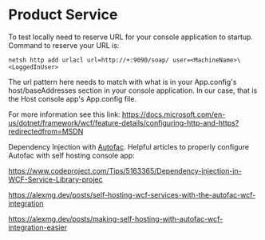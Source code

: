 # Product Service


To test locally need to reserve URL for your console application to startup.
Command to reserve your URL is:

```
netsh http add urlacl url=http://+:9090/soap/ user=<MachineName>\<LoggedInUser>
```

The url pattern here needs to match with what is in your App.config's host/baseAddresses section in your console application. In our case, that is the Host console app's App.config file.

For more information see this link: https://docs.microsoft.com/en-us/dotnet/framework/wcf/feature-details/configuring-http-and-https?redirectedfrom=MSDN


Dependency Injection with [Autofac](https://autofac.readthedocs.io/en/latest/).
Helpful articles to properly configure Autofac with self hosting console app:

https://www.codeproject.com/Tips/5163365/Dependency-injection-in-WCF-Service-Library-projec

https://alexmg.dev/posts/self-hosting-wcf-services-with-the-autofac-wcf-integration

https://alexmg.dev/posts/making-self-hosting-with-autofac-wcf-integration-easier


